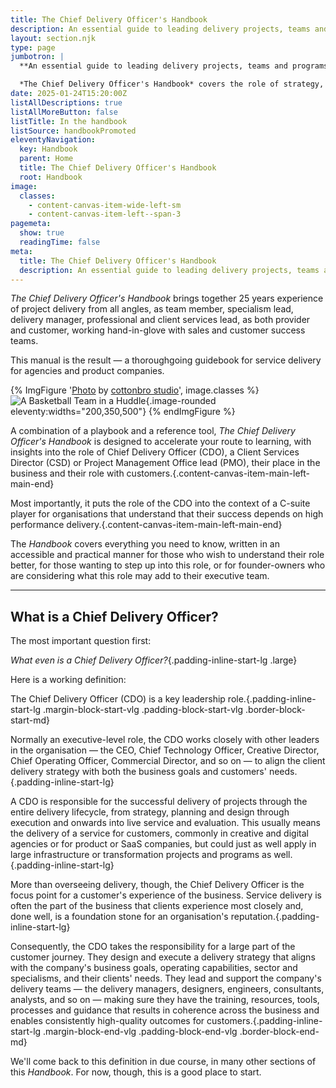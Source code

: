 ```yaml
---
title: The Chief Delivery Officer's Handbook
description: An essential guide to leading delivery projects, teams and programs for agencies, client service businesses and SaaS product companies, with insights and guidance for professional services directors, client services directors, and other delivery principal roles.
layout: section.njk
type: page
jumbotron: |
  **An essential guide to leading delivery projects, teams and programs for agencies, client service businesses and SaaS product companies, with insights and guidance for professional services directors, client services directors, and other delivery principal roles.**

  *The Chief Delivery Officer's Handbook* covers the role of strategy, management and leadership for project delivery for clients within the expectations of ambitious organisations. It also covers how the CDO fits in the context of the c-suite, supporting internal and external stakeholders.{.smaller .margin-block-start-vlg}
date: 2025-01-24T15:20:00Z
listAllDescriptions: true
listAllMoreButton: false
listTitle: In the handbook
listSource: handbookPromoted
eleventyNavigation:
  key: Handbook
  parent: Home
  title: The Chief Delivery Officer's Handbook
  root: Handbook
image:
  classes:
    - content-canvas-item-wide-left-sm
    - content-canvas-item-left--span-3
pagemeta:
  show: true
  readingTime: false
meta:
  title: The Chief Delivery Officer's Handbook
  description: An essential guide to leading delivery projects, teams and programs for agencies, client service businesses and SaaS product companies, with insights and guidance for professional services directors, client services directors, and other delivery principal roles.
---
```


*The Chief Delivery Officer's Handbook* brings together 25 years experience of project delivery from all angles, as team member, specialism lead, delivery manager, professional and client services lead, as both provider and customer, working hand-in-glove with sales and customer success teams.

This manual is the result — a thoroughgoing guidebook for service delivery for agencies and product companies.

{% ImgFigure '<a href="https://www.pexels.com/photo/a-basketball-team-in-a-huddle-6767008/" target="_blank" rel="noopener nofollow ugc">Photo</a> by <a href="https://www.pexels.com/@cottonbro/" target="_blank" rel="noopener nofollow ugc">cottonbro studio</a>', image.classes %}
![A Basketball Team in a Huddle](/public/images/source/pexels-cottonbro-6767008.jpg){.image-rounded eleventy:widths="200,350,500"}
{% endImgFigure %}

A combination of a playbook and a reference tool, *The Chief Delivery Officer's Handbook* is designed to accelerate your route to learning, with insights into the role of Chief Delivery Officer (CDO), a Client Services Director (CSD) or Project Management Office lead (PMO), their place in the business and their role with customers.{.content-canvas-item-main-left-main-end}

Most importantly, it puts the role of the CDO into the context of a C-suite player for organisations that understand that their success depends on high performance delivery.{.content-canvas-item-main-left-main-end}

The *Handbook* covers everything you need to know, written in an accessible and practical manner for those who wish to understand their role better, for those wanting to step up into this role, or for founder-owners who are considering what this role may add to their executive team.

---

## What is a Chief Delivery Officer?

The most important question first:

*What even is a Chief Delivery Officer?*{.padding-inline-start-lg .large}

Here is a working definition:

The Chief Delivery Officer (CDO) is a key leadership role.{.padding-inline-start-lg .margin-block-start-vlg .padding-block-start-vlg .border-block-start-md}

Normally an executive-level role, the CDO works closely with other leaders in the organisation — the CEO, Chief Technology Officer, Creative Director, Chief Operating Officer, Commercial Director, and so on — to align the client delivery strategy with both the business goals and customers' needs.{.padding-inline-start-lg}

A CDO is responsible for the successful delivery of projects through the entire delivery lifecycle, from strategy, planning and design through execution and onwards into live service and evaluation. This usually means the delivery of a service for customers, commonly in creative and digital agencies or for product or SaaS companies, but could just as well apply in large infrastructure or transformation projects and programs as well.{.padding-inline-start-lg}

More than overseeing delivery, though, the Chief Delivery Officer is the focus point for a customer's experience of the business. Service delivery is often the part of the business that clients experience most closely and, done well, is a foundation stone for an organisation's reputation.{.padding-inline-start-lg}

Consequently, the CDO takes the responsibility for a large part of the customer journey. They design and execute a delivery strategy that aligns with the company's business goals, operating capabilities, sector and specialisms, and their clients' needs. They lead and support the company's delivery teams — the delivery managers, designers, engineers, consultants, analysts, and so on — making sure they have the training, resources, tools, processes and guidance that results in coherence across the business and enables consistently high-quality outcomes for customers.{.padding-inline-start-lg .margin-block-end-vlg .padding-block-end-vlg .border-block-end-md}

We'll come back to this definition in due course, in many other sections of this *Handbook*. For now, though, this is a good place to start.
